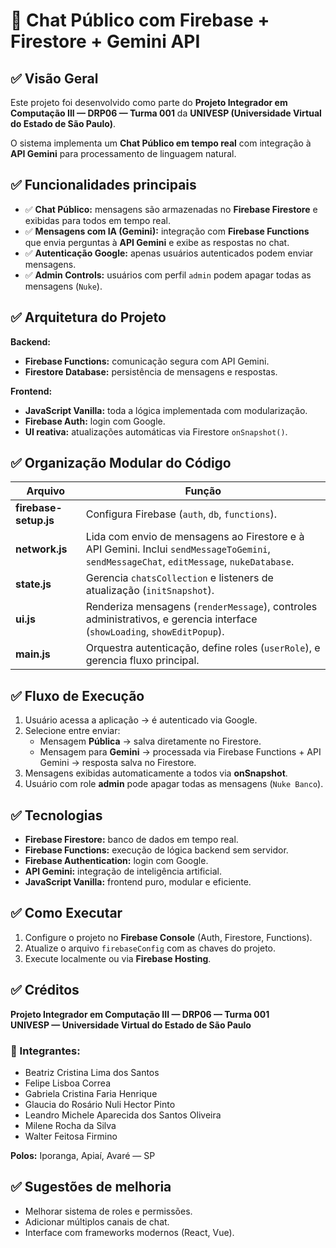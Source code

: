 
# 🧩 Chat Público com Firebase + Firestore + Gemini API

## ✅ Visão Geral

Este projeto foi desenvolvido como parte do **Projeto Integrador em Computação III — DRP06 — Turma 001** da **UNIVESP (Universidade Virtual do Estado de São Paulo)**.

O sistema implementa um **Chat Público em tempo real** com integração à **API Gemini** para processamento de linguagem natural.

## ✅ Funcionalidades principais

- ✅ **Chat Público:** mensagens são armazenadas no **Firebase Firestore** e exibidas para todos em tempo real.
- ✅ **Mensagens com IA (Gemini):** integração com **Firebase Functions** que envia perguntas à **API Gemini** e exibe as respostas no chat.
- ✅ **Autenticação Google:** apenas usuários autenticados podem enviar mensagens.
- ✅ **Admin Controls:** usuários com perfil `admin` podem apagar todas as mensagens (`Nuke`).

## ✅ Arquitetura do Projeto

**Backend:**
- **Firebase Functions:** comunicação segura com API Gemini.
- **Firestore Database:** persistência de mensagens e respostas.

**Frontend:**
- **JavaScript Vanilla:** toda a lógica implementada com modularização.
- **Firebase Auth:** login com Google.
- **UI reativa:** atualizações automáticas via Firestore `onSnapshot()`.

## ✅ Organização Modular do Código

| Arquivo                | Função |
|----------------------- |------- |
| **firebase-setup.js**  | Configura Firebase (`auth`, `db`, `functions`). |
| **network.js**         | Lida com envio de mensagens ao Firestore e à API Gemini. Inclui `sendMessageToGemini`, `sendMessageChat`, `editMessage`, `nukeDatabase`. |
| **state.js**           | Gerencia `chatsCollection` e listeners de atualização (`initSnapshot`). |
| **ui.js**              | Renderiza mensagens (`renderMessage`), controles administrativos, e gerencia interface (`showLoading`, `showEditPopup`). |
| **main.js**            | Orquestra autenticação, define roles (`userRole`), e gerencia fluxo principal. |

## ✅ Fluxo de Execução

1. Usuário acessa a aplicação → é autenticado via Google.
2. Selecione entre enviar:
   - Mensagem **Pública** → salva diretamente no Firestore.
   - Mensagem para **Gemini** → processada via Firebase Functions + API Gemini → resposta salva no Firestore.
3. Mensagens exibidas automaticamente a todos via **onSnapshot**.
4. Usuário com role **admin** pode apagar todas as mensagens (`Nuke Banco`).

## ✅ Tecnologias

- **Firebase Firestore:** banco de dados em tempo real.
- **Firebase Functions:** execução de lógica backend sem servidor.
- **Firebase Authentication:** login com Google.
- **API Gemini:** integração de inteligência artificial.
- **JavaScript Vanilla:** frontend puro, modular e eficiente.

## ✅ Como Executar

1. Configure o projeto no **Firebase Console** (Auth, Firestore, Functions).
2. Atualize o arquivo `firebaseConfig` com as chaves do projeto.
3. Execute localmente ou via **Firebase Hosting**.

## ✅ Créditos

**Projeto Integrador em Computação III — DRP06 — Turma 001**  
**UNIVESP — Universidade Virtual do Estado de São Paulo**

### 👥 Integrantes:  
- Beatriz Cristina Lima dos Santos  
- Felipe Lisboa Correa  
- Gabriela Cristina Faria Henrique  
- Glaucia do Rosário Nuli Hector Pinto  
- Leandro Michele Aparecida dos Santos Oliveira  
- Milene Rocha da Silva  
- Walter Feitosa Firmino  

**Polos:** Iporanga, Apiaí, Avaré — SP  

## ✅ Sugestões de melhoria

- Melhorar sistema de roles e permissões.
- Adicionar múltiplos canais de chat.
- Interface com frameworks modernos (React, Vue).
